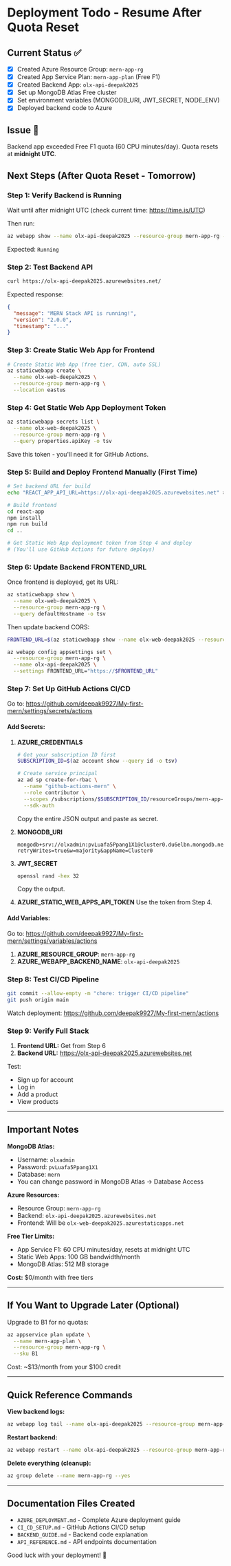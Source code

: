 # Deployment Todo - Resume After Quota Reset

## Current Status ✅
- [x] Created Azure Resource Group: `mern-app-rg`
- [x] Created App Service Plan: `mern-app-plan` (Free F1)
- [x] Created Backend App: `olx-api-deepak2025`
- [x] Set up MongoDB Atlas Free cluster
- [x] Set environment variables (MONGODB_URI, JWT_SECRET, NODE_ENV)
- [x] Deployed backend code to Azure

## Issue 🚫
Backend app exceeded Free F1 quota (60 CPU minutes/day). Quota resets at **midnight UTC**.

## Next Steps (After Quota Reset - Tomorrow)

### Step 1: Verify Backend is Running
Wait until after midnight UTC (check current time: https://time.is/UTC)

Then run:
```bash
az webapp show --name olx-api-deepak2025 --resource-group mern-app-rg --query state -o tsv
```

Expected: `Running`

### Step 2: Test Backend API
```bash
curl https://olx-api-deepak2025.azurewebsites.net/
```

Expected response:
```json
{
  "message": "MERN Stack API is running!",
  "version": "2.0.0",
  "timestamp": "..."
}
```

### Step 3: Create Static Web App for Frontend

```bash
# Create Static Web App (free tier, CDN, auto SSL)
az staticwebapp create \
  --name olx-web-deepak2025 \
  --resource-group mern-app-rg \
  --location eastus
```

### Step 4: Get Static Web App Deployment Token

```bash
az staticwebapp secrets list \
  --name olx-web-deepak2025 \
  --resource-group mern-app-rg \
  --query properties.apiKey -o tsv
```

Save this token - you'll need it for GitHub Actions.

### Step 5: Build and Deploy Frontend Manually (First Time)

```bash
# Set backend URL for build
echo "REACT_APP_API_URL=https://olx-api-deepak2025.azurewebsites.net" > react-app/.env.production

# Build frontend
cd react-app
npm install
npm run build
cd ..

# Get Static Web App deployment token from Step 4 and deploy
# (You'll use GitHub Actions for future deploys)
```

### Step 6: Update Backend FRONTEND_URL

Once frontend is deployed, get its URL:
```bash
az staticwebapp show \
  --name olx-web-deepak2025 \
  --resource-group mern-app-rg \
  --query defaultHostname -o tsv
```

Then update backend CORS:
```bash
FRONTEND_URL=$(az staticwebapp show --name olx-web-deepak2025 --resource-group mern-app-rg --query defaultHostname -o tsv)

az webapp config appsettings set \
  --resource-group mern-app-rg \
  --name olx-api-deepak2025 \
  --settings FRONTEND_URL="https://$FRONTEND_URL"
```

### Step 7: Set Up GitHub Actions CI/CD

Go to: https://github.com/deepak9927/My-first-mern/settings/secrets/actions

#### Add Secrets:
1. **AZURE_CREDENTIALS**
   ```bash
   # Get your subscription ID first
   SUBSCRIPTION_ID=$(az account show --query id -o tsv)
   
   # Create service principal
   az ad sp create-for-rbac \
     --name "github-actions-mern" \
     --role contributor \
     --scopes /subscriptions/$SUBSCRIPTION_ID/resourceGroups/mern-app-rg \
     --sdk-auth
   ```
   Copy the entire JSON output and paste as secret.

2. **MONGODB_URI**
   ```
   mongodb+srv://olxadmin:pvLuafa5Ppang1X1@cluster0.du6elbn.mongodb.net/mern?retryWrites=true&w=majority&appName=Cluster0
   ```

3. **JWT_SECRET**
   ```bash
   openssl rand -hex 32
   ```
   Copy the output.

4. **AZURE_STATIC_WEB_APPS_API_TOKEN**
   Use the token from Step 4.

#### Add Variables:
Go to: https://github.com/deepak9927/My-first-mern/settings/variables/actions

1. **AZURE_RESOURCE_GROUP**: `mern-app-rg`
2. **AZURE_WEBAPP_BACKEND_NAME**: `olx-api-deepak2025`

### Step 8: Test CI/CD Pipeline

```bash
git commit --allow-empty -m "chore: trigger CI/CD pipeline"
git push origin main
```

Watch deployment: https://github.com/deepak9927/My-first-mern/actions

### Step 9: Verify Full Stack

1. **Frontend URL:** Get from Step 6
2. **Backend URL:** https://olx-api-deepak2025.azurewebsites.net

Test:
- Sign up for account
- Log in
- Add a product
- View products

---

## Important Notes

**MongoDB Atlas:**
- Username: `olxadmin`
- Password: `pvLuafa5Ppang1X1`
- Database: `mern`
- You can change password in MongoDB Atlas → Database Access

**Azure Resources:**
- Resource Group: `mern-app-rg`
- Backend: `olx-api-deepak2025.azurewebsites.net`
- Frontend: Will be `olx-web-deepak2025.azurestaticapps.net`

**Free Tier Limits:**
- App Service F1: 60 CPU minutes/day, resets at midnight UTC
- Static Web Apps: 100 GB bandwidth/month
- MongoDB Atlas: 512 MB storage

**Cost:** $0/month with free tiers

---

## If You Want to Upgrade Later (Optional)

Upgrade to B1 for no quotas:
```bash
az appservice plan update \
  --name mern-app-plan \
  --resource-group mern-app-rg \
  --sku B1
```

Cost: ~$13/month from your $100 credit

---

## Quick Reference Commands

**View backend logs:**
```bash
az webapp log tail --name olx-api-deepak2025 --resource-group mern-app-rg
```

**Restart backend:**
```bash
az webapp restart --name olx-api-deepak2025 --resource-group mern-app-rg
```

**Delete everything (cleanup):**
```bash
az group delete --name mern-app-rg --yes
```

---

## Documentation Files Created

- `AZURE_DEPLOYMENT.md` - Complete Azure deployment guide
- `CI_CD_SETUP.md` - GitHub Actions CI/CD setup
- `BACKEND_GUIDE.md` - Backend code explanation
- `API_REFERENCE.md` - API endpoints documentation

Good luck with your deployment! 🚀
